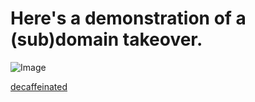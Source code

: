 # Here's a demonstration of a (sub)domain takeover. 

![Image](https://proxy.duckduckgo.com/iu/?u=http%3A%2F%2Fdigitalspyuk.cdnds.net%2F17%2F34%2F1600x800%2Flandscape-1503422773-3-vin-diesel.jpg&f=1)

[decaffeinated](https://decaffeinated.io)
